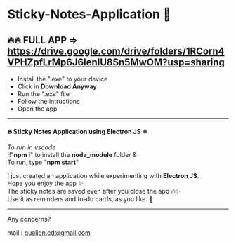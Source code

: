 # Sticky-Notes-Application 📝
## 🔥🔥 FULL APP => https://drive.google.com/drive/folders/1RCorn4VPHZpfLrMp6J6IenIU8Sn5MwOM?usp=sharing
- Install the ".exe" to your device
- Click in **Download Anyway**
- Run the ".exe" file
- Follow the intructions
- Open the app

<hr>

#### 🔥 Sticky Notes Application using **Electron JS** ⚛️

*To run in vscode* <br>
‼️"**npm i**" to install the **node_module** folder & <br>
To run, type "**npm start**"

I just created an application while experimenting with **Electron JS**. <br>
Hope you enjoy the app ✨ <br>
The sticky notes are saved even after you close the app 🔥✨ <br>
Use it as reminders and to-do cards, as you like. 📝

<hr>

Any concerns?

mail : qualien.cd@gmail.com

